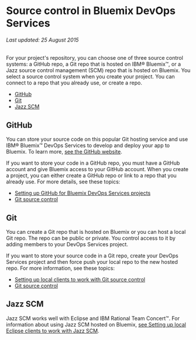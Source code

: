 # Source control in Bluemix DevOps Services

###### Last updated: 25 August 2015

For your project's repository, you can choose one of three source control systems: a GitHub repo, a Git repo that is hosted on IBM&reg; Bluemix&trade;, or a Jazz source control management (SCM) repo that is hosted on Bluemix. You select a source control system when you create your project. You can connect to a repo that you already use, or create a repo.

* [GitHub](#github)
* [Git](#hostedgit)
* [Jazz SCM](#jazzscm)

<a name='github'></a>
## GitHub
You can store your source code on this popular Git hosting service and use IBM&reg; Bluemix&trade; DevOps Services to develop and deploy your app to Bluemix. To learn more, [see the GitHub website](https://github.com/features).

If you want to store your code in a GitHub repo, you must have a GitHub account and give Bluemix access to your GitHub account. When you create a project, you can either create a GitHub repo or link to a repo that you already use. For more details, see these topics:

* [Setting up GitHub for Bluemix DevOps Services projects](/docs/githubhooks)
* [Git source control](/docs/git)

<a name='hostedgit'></a>
## Git

You can create a Git repo that is hosted on Bluemix or you can host a local Git repo. The repo can be public or private. You control access to it by adding members to your DevOps Services project.

If you want to store your source code in a Git repo, create your DevOps Services project and then force push your local repo to the new hosted repo. For more information, see these topics:

* [Setting up local clients to work with Git source control](/docs/gitclient)
* [Git source control](/docs/git)

<a name='jazzscm'></a>
## Jazz SCM
Jazz SCM works well with Eclipse and IBM Rational Team Concert&trade;. For information about using Jazz SCM hosted on Bluemix, [see Setting up local Eclipse clients to work with Jazz SCM](/docs/jazz_scm_client).


